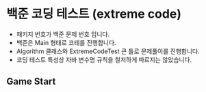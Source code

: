 # 백준 코딩 테스트 (extreme code)

- 패키지 번호가 백준 문제 번호 입니다.
- 백준은 Main 형태로 코테를 진행합니다.
- Algorithm 클래스와 ExtremeCodeTest 큰 틀로 문제풀이를 진행합니다.
- 코딩 테스트 특성상 자바 변수명 규칙을 철저하게 따르지는 않았습니다.

## Game Start